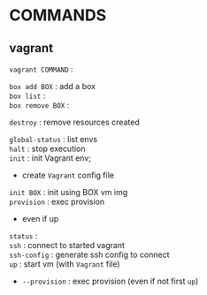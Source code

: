 # COMMANDS

## vagrant
`vagrant COMMAND` :  

`box add BOX` : add a box  
`box list` :  
`box remove BOX` :  

`destroy` : remove resources created  

`global-status` : list envs  
`halt` : stop execution  
`init` : init Vagrant env;  
*	create `Vagrant` config file  

`init BOX` : init using BOX vm img  
`provision` : exec provision  
*	even if up

`status` :   
`ssh` : connect to started vagrant  
`ssh-config` : generate ssh config to connect  
`up` : start vm (with `Vagrant` file)  
*	`--provision` : exec provision (even if not first `up`)